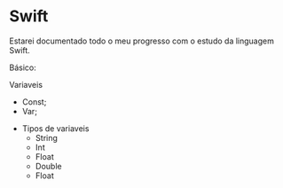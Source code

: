 # Swift

Estarei documentado todo o meu progresso  com o estudo da linguagem Swift.

Básico:

Variaveis
  * Const;
  * Var;
  
- Tipos de variaveis
  * String
  * Int
  * Float
  * Double
  * Float


